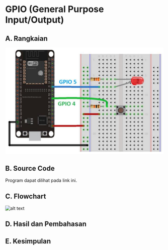 # GPIO (General Purpose Input/Output)
## A. Rangkaian
![alt text](https://github.com/AisyahKusumastuti/Sistem-Embedded-fix/blob/main/job1/A.%20GPIO/Rangkaian%20GPIO.png?raw=true)
## B. Source Code
Program dapat dilihat pada link ini.
## C. Flowchart
![alt text](?raw=true)
## D. Hasil dan Pembahasan
## E. Kesimpulan
